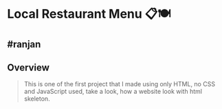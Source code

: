 <h1>Local Restaurant Menu 📋🍽️</h1>

#ranjan
---
## Overview
> This is one of the first project that I made using only HTML, no CSS and JavaScript used, take a look, how a website look with html skeleton.
```edsdsdsds

